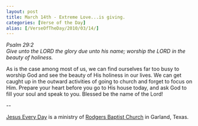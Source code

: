 ```yaml
---
layout: post
title: March 14th - Extreme Love...is giving.
categories: [Verse of the Day]
alias: [/VerseOfTheDay/2010/03/14/]
---
```


_Psalm 29:2  
Give unto the LORD the glory due unto his name; worship the LORD in
the beauty of holiness._

As is the case among most of us, we can find ourselves far too busy
to worship God and see the beauty of His holiness in our lives. We can
get caught up in the outward activities of going to church and forget
to focus on Him. Prepare your heart before you go to His house today,
and ask God to fill your soul and speak to you. Blessed be the name of
the Lord!

 --

<a href=http://jesuseveryday.net>Jesus Every Day</a> is a ministry of <a href=http://rodgersbaptist.net>Rodgers Baptist Church</a> in Garland, Texas.
